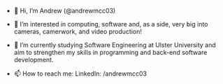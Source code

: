 - 👋 Hi, I’m Andrew (@andrewmcc03)
- 👀 I’m interested in computing, software and, as a side, very big into cameras, camerwork, and video production!
- 🌱 I’m currently studying Software Engineering at Ulster University and aim to strengthen my skills in programming and back-end software development.

- 📫 How to reach me:
LinkedIn: /andrewmcc03

<!---
andrewmcc03/andrewmcc03 is a ✨ special ✨ repository because its `README.md` (this file) appears on your GitHub profile.
You can click the Preview link to take a look at your changes.
--->
